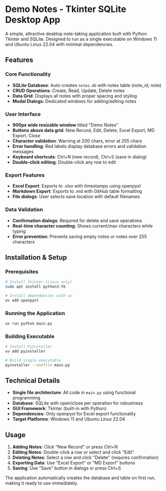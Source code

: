 # Demo Notes - Tkinter SQLite Desktop App

A simple, attractive desktop note-taking application built with Python Tkinter and SQLite. Designed to run as a single executable on Windows 11 and Ubuntu Linux 22.04 with minimal dependencies.

## Features

### Core Functionality
- **SQLite Database**: Auto-creates `notes.db` with notes table (note_id, note)
- **CRUD Operations**: Create, Read, Update, Delete notes
- **Data Grid**: Displays all notes with proper spacing and styling
- **Modal Dialogs**: Dedicated windows for adding/editing notes

### User Interface
- **900px wide resizable window** titled "Demo Notes"
- **Buttons above data grid**: New Record, Edit, Delete, Excel Export, MD Export, Close
- **Character validation**: Warning at 200 chars, error at 255 chars
- **Error handling**: Red labels display database errors and validation messages
- **Keyboard shortcuts**: Ctrl+N (new record), Ctrl+S (save in dialog)
- **Double-click editing**: Double-click any row to edit

### Export Features
- **Excel Export**: Exports to .xlsx with timestamps using openpyxl
- **Markdown Export**: Exports to .md with GitHub table formatting
- **File dialogs**: User selects save location with default filenames

### Data Validation
- **Confirmation dialogs**: Required for delete and save operations
- **Real-time character counting**: Shows current/max characters while typing
- **Error prevention**: Prevents saving empty notes or notes over 255 characters

## Installation & Setup

### Prerequisites
```bash
# Install tkinter (Linux only)
sudo apt install python3-tk

# Install dependencies with uv
uv add openpyxl
```

### Running the Application
```bash
uv run python main.py
```

### Building Executable
```bash
# Install PyInstaller
uv add pyinstaller

# Build single executable
pyinstaller --onefile main.py
```

## Technical Details

- **Single file architecture**: All code in `main.py` using functional programming
- **Database**: SQLite with open/close per operation for robustness
- **GUI Framework**: Tkinter (built-in with Python)
- **Dependencies**: Only openpyxl for Excel export functionality
- **Target Platforms**: Windows 11 and Ubuntu Linux 22.04

## Usage

1. **Adding Notes**: Click "New Record" or press Ctrl+N
2. **Editing Notes**: Double-click a row or select and click "Edit"
3. **Deleting Notes**: Select a row and click "Delete" (requires confirmation)
4. **Exporting Data**: Use "Excel Export" or "MD Export" buttons
5. **Saving**: Use "Save" button in dialogs or press Ctrl+S

The application automatically creates the database and table on first run, making it ready to use immediately.